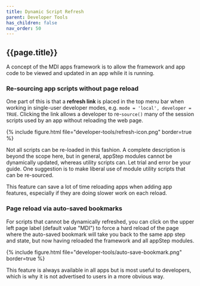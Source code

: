 ```yaml
---
title: Dynamic Script Refresh
parent: Developer Tools
has_children: false
nav_order: 50
---
```


## {{page.title}}

A concept of the MDI apps framework is to allow the framework
and app code to be viewed and updated in an app
while it is running. 

### Re-sourcing app scripts without page reload

One part of this is that a **refresh link** is placed 
in the top menu bar when working in single-user
developer modes, e.g. `mode = 'local', developer = TRUE`. 
Clicking the link allows a developer
to re-`source()` many of the session scripts used
by an app without reloading the web page.

{% include figure.html file="developer-tools/refresh-icon.png" border=true %}

Not all scripts can be re-loaded in this fashion.
A complete description is beyond the scope here,
but in general, appStep modules cannot be dynamically
updated, whereas utility scripts can.
Let trial and error be your guide. One suggestion
is to make liberal use of module utility scripts
that can be re-sourced.

This feature can save a lot of time reloading 
apps when adding app features, 
especially if they are doing slower work
on each reload.

### Page reload via auto-saved bookmarks

For scripts that cannot be dynamically refreshed,
you can click on the upper left page label
(default value "MDI") to force a hard reload
of the page where the auto-saved bookmark will
take you back to the same app step and state, but
now having reloaded the framework and all appStep modules.

{% include figure.html file="developer-tools/auto-save-bookmark.png" border=true %}

This feature is always available in all apps
but is most useful to developers, which is
why it is not advertised to users in a more obvious way.
